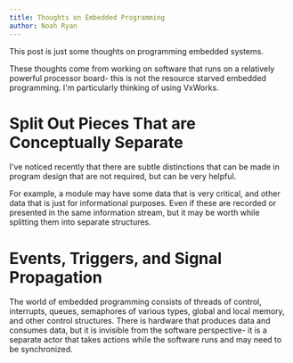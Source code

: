 ```yaml
---
title: Thoughts on Embedded Programming
author: Noah Ryan
---
```

This post is just some thoughts on programming embedded systems.


These thoughts come from working on software that runs on a relatively powerful processor board-
this is not the resource starved embedded programming. I'm particularly thinking of using VxWorks.


Split Out Pieces That are Conceptually Separate
===
I've noticed recently that there are subtle distinctions that can be made in program design that
are not required, but can be very helpful.


For example, a module may have some data that is very critical, and other data that is just for informational
purposes. Even if these are recorded or presented in the same information stream, but it may be worth while
splitting them into separate structures.


Events, Triggers, and Signal Propagation
===
The world of embedded programming consists of threads of control, interrupts, queues, semaphores of various types, 
global and local memory, and other control structures.
There is hardware that produces data and consumes data, but it is invisible from the software perspective- it is 
a separate actor that takes actions while the software runs and may need to be synchronized.


